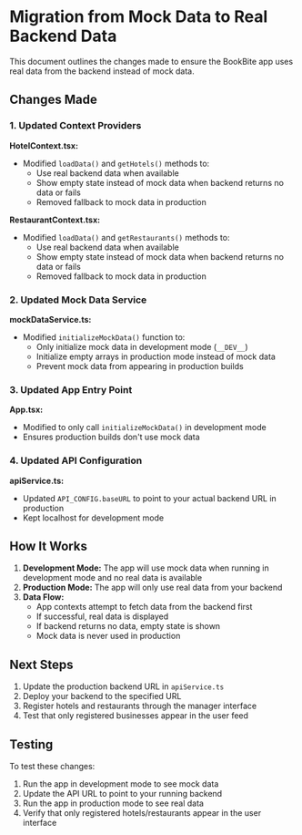 # Migration from Mock Data to Real Backend Data

This document outlines the changes made to ensure the BookBite app uses real data from the backend instead of mock data.

## Changes Made

### 1. Updated Context Providers

**HotelContext.tsx:**
- Modified `loadData()` and `getHotels()` methods to:
  - Use real backend data when available
  - Show empty state instead of mock data when backend returns no data or fails
  - Removed fallback to mock data in production

**RestaurantContext.tsx:**
- Modified `loadData()` and `getRestaurants()` methods to:
  - Use real backend data when available
  - Show empty state instead of mock data when backend returns no data or fails
  - Removed fallback to mock data in production

### 2. Updated Mock Data Service

**mockDataService.ts:**
- Modified `initializeMockData()` function to:
  - Only initialize mock data in development mode (`__DEV__`)
  - Initialize empty arrays in production mode instead of mock data
  - Prevent mock data from appearing in production builds

### 3. Updated App Entry Point

**App.tsx:**
- Modified to only call `initializeMockData()` in development mode
- Ensures production builds don't use mock data

### 4. Updated API Configuration

**apiService.ts:**
- Updated `API_CONFIG.baseURL` to point to your actual backend URL in production
- Kept localhost for development mode

## How It Works

1. **Development Mode:** The app will use mock data when running in development mode and no real data is available
2. **Production Mode:** The app will only use real data from your backend
3. **Data Flow:** 
   - App contexts attempt to fetch data from the backend first
   - If successful, real data is displayed
   - If backend returns no data, empty state is shown
   - Mock data is never used in production

## Next Steps

1. Update the production backend URL in `apiService.ts`
2. Deploy your backend to the specified URL
3. Register hotels and restaurants through the manager interface
4. Test that only registered businesses appear in the user feed

## Testing

To test these changes:

1. Run the app in development mode to see mock data
2. Update the API URL to point to your running backend
3. Run the app in production mode to see real data
4. Verify that only registered hotels/restaurants appear in the user interface